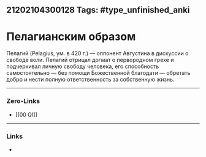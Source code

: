 21202104300128
Tags: #type_unfinished_anki 
---
# Пелагианским образом

Пелагий (Pelagius, ум. в 420 г.) — оппонент Августина в дискуссии о свободе воли. Пелагий отрицал догмат о первородном грехе и подчеркивал личную свободу человека, его способность самостоятельно — без помощи Божественной благодати — обретать добро и нести полную ответственность за собственную жизнь. 

---
### Zero-Links
- [[00 QI]]
---
### Links
-
